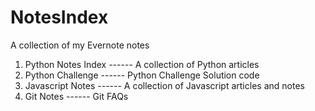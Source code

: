 NotesIndex
==========

A collection of my Evernote notes

1. Python Notes Index ------  A collection of Python articles
2. Python Challenge   ------  Python Challenge Solution code
3. Javascript Notes   ------   A collection of Javascript articles and notes
4. Git Notes ------ Git FAQs
